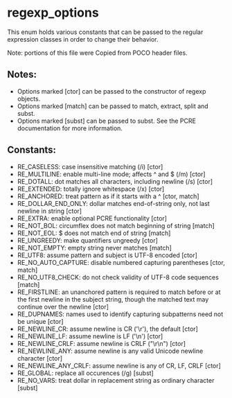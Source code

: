 # regexp_options
This enum holds various constants that can be passed to the regular expression classes in order to change their behavior.

Note: portions of this file were Copied from POCO header files.

## Notes:
* Options marked [ctor] can be passed to the constructor of regexp objects.
* Options marked [match] can be passed to match, extract, split and subst.
* Options marked [subst] can be passed to subst.
See the PCRE documentation for more information.

## Constants:
* RE_CASELESS: case insensitive matching (/i) [ctor]
* RE_MULTILINE: enable multi-line mode; affects ^ and $ (/m) [ctor]
* RE_DOTALL: dot matches all characters, including newline (/s) [ctor]
* RE_EXTENDED: totally ignore whitespace (/x) [ctor]
* RE_ANCHORED: treat pattern as if it starts with a ^ [ctor, match]
* RE_DOLLAR_END_ONLY: dollar matches end-of-string only, not last newline in string [ctor]
* RE_EXTRA: enable optional PCRE functionality [ctor]
* RE_NOT_BOL: circumflex does not match beginning of string [match]
* RE_NOT_EOL: $ does not match end of string [match]
* RE_UNGREEDY: make quantifiers ungreedy [ctor]
* RE_NOT_EMPTY: empty string never matches [match]
* RE_UTF8: assume pattern and subject is UTF-8 encoded [ctor]
* RE_NO_AUTO_CAPTURE: disable numbered capturing parentheses [ctor, match]
* RE_NO_UTF8_CHECK: do not check validity of UTF-8 code sequences [match]
* RE_FIRSTLINE: an unanchored pattern is required to match before or at the first newline in the subject string, though the matched text may continue over the newline [ctor]
* RE_DUPNAMES: names used to identify capturing subpatterns need not be unique [ctor]
* RE_NEWLINE_CR: assume newline is CR ('\r'), the default [ctor]
* RE_NEWLINE_LF: assume newline is LF ('\n') [ctor]
* RE_NEWLINE_CRLF: assume newline is CRLF ("\r\n") [ctor]
* RE_NEWLINE_ANY: assume newline is any valid Unicode newline character [ctor]
* RE_NEWLINE_ANY_CRLF: assume newline is any of CR, LF, CRLF [ctor]
* RE_GLOBAL: replace all occurences (/g) [subst]
* RE_NO_VARS: treat dollar in replacement string as ordinary character [subst]
